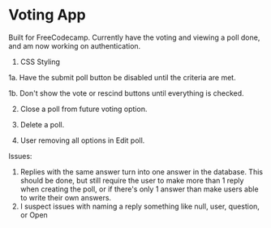 # Voting App

Built for FreeCodecamp. Currently have the voting and viewing a poll done, and am now working on authentication. 


1. CSS Styling 

1a. Have the submit poll button be disabled until the criteria are met.

1b. Don't show the vote or rescind buttons until everything is checked. 

2. Close a poll from future voting option.

3. Delete a poll.

4. User removing all options in Edit poll. 

Issues:
1. Replies with the same answer turn into one answer in the database. This should be done, but still require the user to make more than 1 reply when creating the poll, or if there's only 1 answer than make users able to write their own answers.
2. I suspect issues with  naming a reply something like null, user, question, or Open